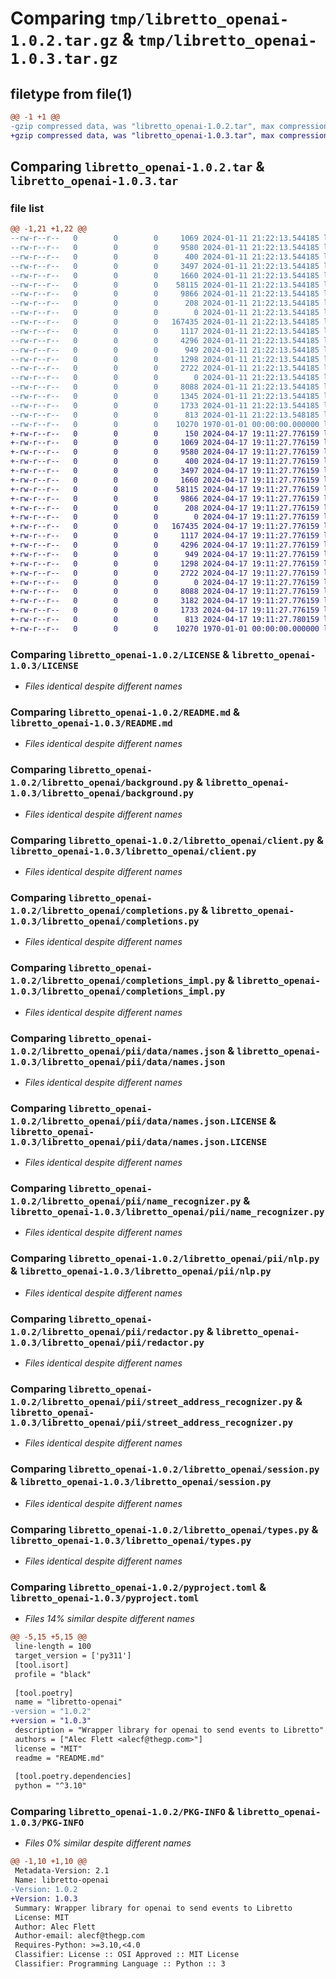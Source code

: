# Comparing `tmp/libretto_openai-1.0.2.tar.gz` & `tmp/libretto_openai-1.0.3.tar.gz`

## filetype from file(1)

```diff
@@ -1 +1 @@
-gzip compressed data, was "libretto_openai-1.0.2.tar", max compression
+gzip compressed data, was "libretto_openai-1.0.3.tar", max compression
```

## Comparing `libretto_openai-1.0.2.tar` & `libretto_openai-1.0.3.tar`

### file list

```diff
@@ -1,21 +1,22 @@
--rw-r--r--   0        0        0     1069 2024-01-11 21:22:13.544185 libretto_openai-1.0.2/LICENSE
--rw-r--r--   0        0        0     9580 2024-01-11 21:22:13.544185 libretto_openai-1.0.2/README.md
--rw-r--r--   0        0        0      400 2024-01-11 21:22:13.544185 libretto_openai-1.0.2/libretto_openai/__init__.py
--rw-r--r--   0        0        0     3497 2024-01-11 21:22:13.544185 libretto_openai-1.0.2/libretto_openai/background.py
--rw-r--r--   0        0        0     1660 2024-01-11 21:22:13.544185 libretto_openai-1.0.2/libretto_openai/client.py
--rw-r--r--   0        0        0    58115 2024-01-11 21:22:13.544185 libretto_openai-1.0.2/libretto_openai/completions.py
--rw-r--r--   0        0        0     9866 2024-01-11 21:22:13.544185 libretto_openai-1.0.2/libretto_openai/completions_impl.py
--rw-r--r--   0        0        0      208 2024-01-11 21:22:13.544185 libretto_openai-1.0.2/libretto_openai/pii/__init__.py
--rw-r--r--   0        0        0        0 2024-01-11 21:22:13.544185 libretto_openai-1.0.2/libretto_openai/pii/data/__init__.py
--rw-r--r--   0        0        0   167435 2024-01-11 21:22:13.544185 libretto_openai-1.0.2/libretto_openai/pii/data/names.json
--rw-r--r--   0        0        0     1117 2024-01-11 21:22:13.544185 libretto_openai-1.0.2/libretto_openai/pii/data/names.json.LICENSE
--rw-r--r--   0        0        0     4296 2024-01-11 21:22:13.544185 libretto_openai-1.0.2/libretto_openai/pii/name_recognizer.py
--rw-r--r--   0        0        0      949 2024-01-11 21:22:13.544185 libretto_openai-1.0.2/libretto_openai/pii/nlp.py
--rw-r--r--   0        0        0     1298 2024-01-11 21:22:13.544185 libretto_openai-1.0.2/libretto_openai/pii/redactor.py
--rw-r--r--   0        0        0     2722 2024-01-11 21:22:13.544185 libretto_openai-1.0.2/libretto_openai/pii/street_address_recognizer.py
--rw-r--r--   0        0        0        0 2024-01-11 21:22:13.544185 libretto_openai-1.0.2/libretto_openai/py.typed
--rw-r--r--   0        0        0     8088 2024-01-11 21:22:13.544185 libretto_openai-1.0.2/libretto_openai/session.py
--rw-r--r--   0        0        0     1345 2024-01-11 21:22:13.544185 libretto_openai-1.0.2/libretto_openai/template.py
--rw-r--r--   0        0        0     1733 2024-01-11 21:22:13.544185 libretto_openai-1.0.2/libretto_openai/types.py
--rw-r--r--   0        0        0      813 2024-01-11 21:22:13.548185 libretto_openai-1.0.2/pyproject.toml
--rw-r--r--   0        0        0    10270 1970-01-01 00:00:00.000000 libretto_openai-1.0.2/PKG-INFO
+-rw-r--r--   0        0        0      150 2024-04-17 19:11:27.776159 libretto_openai-1.0.3/AUTHORS.rst
+-rw-r--r--   0        0        0     1069 2024-04-17 19:11:27.776159 libretto_openai-1.0.3/LICENSE
+-rw-r--r--   0        0        0     9580 2024-04-17 19:11:27.776159 libretto_openai-1.0.3/README.md
+-rw-r--r--   0        0        0      400 2024-04-17 19:11:27.776159 libretto_openai-1.0.3/libretto_openai/__init__.py
+-rw-r--r--   0        0        0     3497 2024-04-17 19:11:27.776159 libretto_openai-1.0.3/libretto_openai/background.py
+-rw-r--r--   0        0        0     1660 2024-04-17 19:11:27.776159 libretto_openai-1.0.3/libretto_openai/client.py
+-rw-r--r--   0        0        0    58115 2024-04-17 19:11:27.776159 libretto_openai-1.0.3/libretto_openai/completions.py
+-rw-r--r--   0        0        0     9866 2024-04-17 19:11:27.776159 libretto_openai-1.0.3/libretto_openai/completions_impl.py
+-rw-r--r--   0        0        0      208 2024-04-17 19:11:27.776159 libretto_openai-1.0.3/libretto_openai/pii/__init__.py
+-rw-r--r--   0        0        0        0 2024-04-17 19:11:27.776159 libretto_openai-1.0.3/libretto_openai/pii/data/__init__.py
+-rw-r--r--   0        0        0   167435 2024-04-17 19:11:27.776159 libretto_openai-1.0.3/libretto_openai/pii/data/names.json
+-rw-r--r--   0        0        0     1117 2024-04-17 19:11:27.776159 libretto_openai-1.0.3/libretto_openai/pii/data/names.json.LICENSE
+-rw-r--r--   0        0        0     4296 2024-04-17 19:11:27.776159 libretto_openai-1.0.3/libretto_openai/pii/name_recognizer.py
+-rw-r--r--   0        0        0      949 2024-04-17 19:11:27.776159 libretto_openai-1.0.3/libretto_openai/pii/nlp.py
+-rw-r--r--   0        0        0     1298 2024-04-17 19:11:27.776159 libretto_openai-1.0.3/libretto_openai/pii/redactor.py
+-rw-r--r--   0        0        0     2722 2024-04-17 19:11:27.776159 libretto_openai-1.0.3/libretto_openai/pii/street_address_recognizer.py
+-rw-r--r--   0        0        0        0 2024-04-17 19:11:27.776159 libretto_openai-1.0.3/libretto_openai/py.typed
+-rw-r--r--   0        0        0     8088 2024-04-17 19:11:27.776159 libretto_openai-1.0.3/libretto_openai/session.py
+-rw-r--r--   0        0        0     3182 2024-04-17 19:11:27.776159 libretto_openai-1.0.3/libretto_openai/template.py
+-rw-r--r--   0        0        0     1733 2024-04-17 19:11:27.776159 libretto_openai-1.0.3/libretto_openai/types.py
+-rw-r--r--   0        0        0      813 2024-04-17 19:11:27.780159 libretto_openai-1.0.3/pyproject.toml
+-rw-r--r--   0        0        0    10270 1970-01-01 00:00:00.000000 libretto_openai-1.0.3/PKG-INFO
```

### Comparing `libretto_openai-1.0.2/LICENSE` & `libretto_openai-1.0.3/LICENSE`

 * *Files identical despite different names*

### Comparing `libretto_openai-1.0.2/README.md` & `libretto_openai-1.0.3/README.md`

 * *Files identical despite different names*

### Comparing `libretto_openai-1.0.2/libretto_openai/background.py` & `libretto_openai-1.0.3/libretto_openai/background.py`

 * *Files identical despite different names*

### Comparing `libretto_openai-1.0.2/libretto_openai/client.py` & `libretto_openai-1.0.3/libretto_openai/client.py`

 * *Files identical despite different names*

### Comparing `libretto_openai-1.0.2/libretto_openai/completions.py` & `libretto_openai-1.0.3/libretto_openai/completions.py`

 * *Files identical despite different names*

### Comparing `libretto_openai-1.0.2/libretto_openai/completions_impl.py` & `libretto_openai-1.0.3/libretto_openai/completions_impl.py`

 * *Files identical despite different names*

### Comparing `libretto_openai-1.0.2/libretto_openai/pii/data/names.json` & `libretto_openai-1.0.3/libretto_openai/pii/data/names.json`

 * *Files identical despite different names*

### Comparing `libretto_openai-1.0.2/libretto_openai/pii/data/names.json.LICENSE` & `libretto_openai-1.0.3/libretto_openai/pii/data/names.json.LICENSE`

 * *Files identical despite different names*

### Comparing `libretto_openai-1.0.2/libretto_openai/pii/name_recognizer.py` & `libretto_openai-1.0.3/libretto_openai/pii/name_recognizer.py`

 * *Files identical despite different names*

### Comparing `libretto_openai-1.0.2/libretto_openai/pii/nlp.py` & `libretto_openai-1.0.3/libretto_openai/pii/nlp.py`

 * *Files identical despite different names*

### Comparing `libretto_openai-1.0.2/libretto_openai/pii/redactor.py` & `libretto_openai-1.0.3/libretto_openai/pii/redactor.py`

 * *Files identical despite different names*

### Comparing `libretto_openai-1.0.2/libretto_openai/pii/street_address_recognizer.py` & `libretto_openai-1.0.3/libretto_openai/pii/street_address_recognizer.py`

 * *Files identical despite different names*

### Comparing `libretto_openai-1.0.2/libretto_openai/session.py` & `libretto_openai-1.0.3/libretto_openai/session.py`

 * *Files identical despite different names*

### Comparing `libretto_openai-1.0.2/libretto_openai/types.py` & `libretto_openai-1.0.3/libretto_openai/types.py`

 * *Files identical despite different names*

### Comparing `libretto_openai-1.0.2/pyproject.toml` & `libretto_openai-1.0.3/pyproject.toml`

 * *Files 14% similar despite different names*

```diff
@@ -5,15 +5,15 @@
 line-length = 100
 target_version = ['py311']
 [tool.isort]
 profile = "black"
 
 [tool.poetry]
 name = "libretto-openai"
-version = "1.0.2"
+version = "1.0.3"
 description = "Wrapper library for openai to send events to Libretto"
 authors = ["Alec Flett <alecf@thegp.com>"]
 license = "MIT"
 readme = "README.md"
 
 [tool.poetry.dependencies]
 python = "^3.10"
```

### Comparing `libretto_openai-1.0.2/PKG-INFO` & `libretto_openai-1.0.3/PKG-INFO`

 * *Files 0% similar despite different names*

```diff
@@ -1,10 +1,10 @@
 Metadata-Version: 2.1
 Name: libretto-openai
-Version: 1.0.2
+Version: 1.0.3
 Summary: Wrapper library for openai to send events to Libretto
 License: MIT
 Author: Alec Flett
 Author-email: alecf@thegp.com
 Requires-Python: >=3.10,<4.0
 Classifier: License :: OSI Approved :: MIT License
 Classifier: Programming Language :: Python :: 3
```

